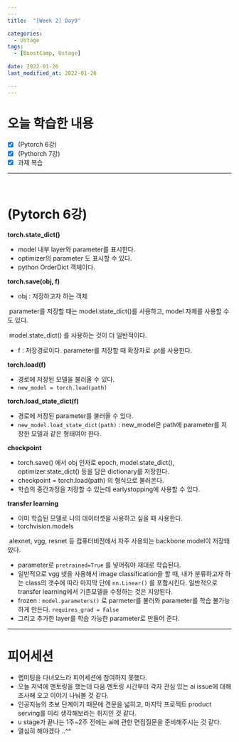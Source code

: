 ```yaml
---
​---
title:  "[Week 2] Day9"

categories:
  - Ustage
tags:
  - [BoostCamp, Ustage]
 
date: 2022-01-26
last_modified_at: 2022-01-26

​---
---
```


# 오늘 학습한 내용

- [x] (Pytorch 6강) 
- [x] (Pythorch 7강)
- [x] 과제 복습

---

</br>

# (Pytorch 6강)

**torch.state_dict()**

* model 내부 layer와 parameter를 표시한다.
* optimizer의 parameter 도 표시할 수 있다.
* python OrderDict 객체이다.



**torch.save(obj, f)**

* obj : 저장하고자 하는 객체

​	parameter를 저장할 때는 model.state_dict()를 사용하고, model 자체를 사용할 수도 있다.

​	model.state_dict() 를 사용하는 것이 더 일반적이다.

* f : 저장경로이다. parameter를 저장할 때 확장자로 .pt를 사용한다.



**torch.load(f)**

* 경로에 저장된 모델을 불러올 수 있다.
* ``new_model = torch.load(path)`` 



**torch.load_state_dict(f)**

* 경로에 저장된 parameter를 불러올 수 있다.
* ``new_model.load_state_dict(path)`` : new_model은 path에 parameter를 저장한 모델과 같은 형태여야 한다.



**checkpoint** 

* torch.save() 에서 obj 인자로 epoch, model.state_dict(), optimizer.state_dict() 등을 담은 dictionary를 저장한다.
* checkpoint = torch.load(path) 의 형식으로 불러온다.
* 학습의 중간과정을 저장할 수 있는데 earlystopping에 사용할 수 있다.



**transfer learning**

* 이미 학습된 모델로 나의 데이터셋을 사용하고 싶을 때 사용한다.
* torchvision.models

​		alexnet, vgg, resnet 등 컴퓨터비전에서 자주 사용되는 backbone model이 저장돼 있다.

* parameter로 ``pretrained=True`` 를 넣어줘야 재대로 학습된다.
* 일반적으로 vgg 넷을 사용해서 image classification을 할 때, 내가 분류하고자 하는 class의 갯수에 따라 마지막 단에 ``nn.Linear()`` 를 포함시킨다. 일반적으로 transfer learning에서 기존모델을 수정하는 것은 지양된다.
* frozen : ``model.parameters()`` 로 parmeter를 불러와 parameter를 학습 불가능하게 만든다. ``requires_grad = False``
* 그리고 추가한 layer를 학습 가능한 parameter로 만들어 준다.



___

# 피어세션

* 랩미팅을 다녀오느라 피어세션에 참여하지 못했다.
* 오늘 저녁에 멘토링을 했는데 다음 멘토링 시간부터 각자 관심 있는 ai issue에 대해 조사해 오고 이야기 나눠볼 것 같다.
* 인공지능의 초보 단계이기 때문에 견문을 넓히고, 마지막 프로젝트 product serving를 미리 생각해보라는 취지인 것 같다. 
* u stage가 끝나는 1주~2주 전에는 ai에 관한 면접질문을 준비해주시는 것 같다.
* 열심히 해야겠다 ..^^
